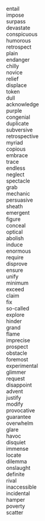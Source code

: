 entail  
impose  
surpass  
devastate  
conspicuous  
humorous  
retrospect  
plain  
endanger  
chilly  
novice  
relief  
displace  
token  
dull  
acknowledge  
purple  
congenial  
duplicate  
subversive  
retrospective  
myriad  
copious  
embrace  
trace  
endless  
neglect  
spectacle  
grab  
mechanic  
persuasive  
sheath  
emergent  
figure  
conceal  
optical  
abolish  
induce  
enormous  
require  
disprove  
ensure  
unify  
minimum  
exceed  
claim  
fix  
so-called  
explore  
hinder  
grand  
flame  
imprecise  
prospect  
obstacle  
foremost  
experimental  
glimmer  
request  
disappoint  
advent  
justify  
modify  
provocative  
guarantee  
overwhelm  
glare  
havoc  
disquiet  
immense  
locate  
dilemma  
onslaught  
definite  
rival  
inaccessible  
incidental  
hamper  
poverty  
scatter  
